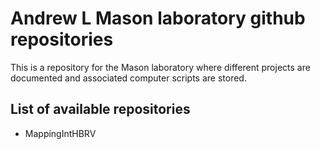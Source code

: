 # Andrew L Mason laboratory github repositories #

This is a repository for the Mason laboratory where different projects are documented and associated computer scripts are stored.

## List of available repositories ##

* MappingIntHBRV


<!---
For questions about this repository please write to andymasonLab@gmail.com--->
